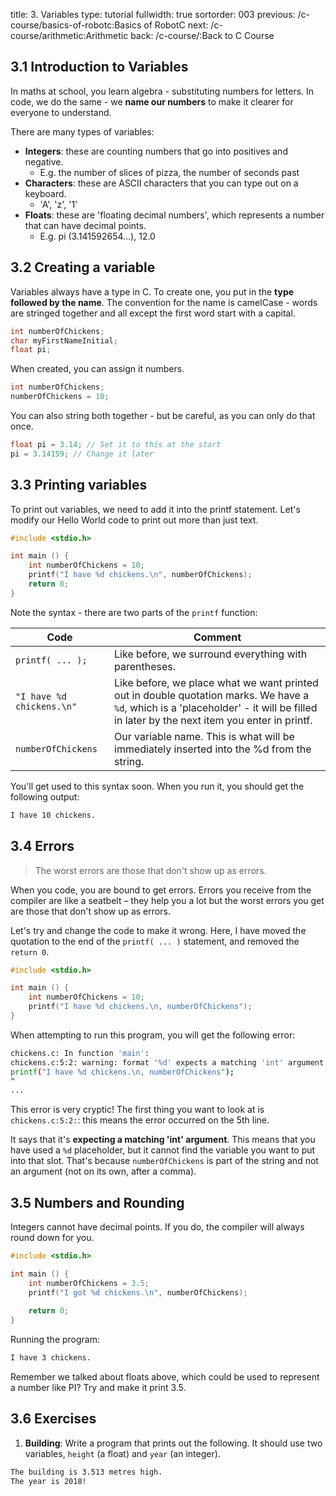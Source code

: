 title: 3. Variables
type: tutorial
fullwidth: true
sortorder: 003
previous: /c-course/basics-of-robotc:Basics of RobotC
next: /c-course/arithmetic:Arithmetic
back: /c-course/:Back to C Course

## 3.1 Introduction to Variables
In maths at school, you learn algebra - substituting numbers for letters. In code, we do the same - we **name our numbers** to make it clearer for everyone to understand.

There are many types of variables:

- **Integers**: these are counting numbers that go into positives and negative.
    - E.g. the number of slices of pizza, the number of seconds past
- **Characters**: these are ASCII characters that you can type out on a keyboard.
    - 'A', 'z', '1'
- **Floats**: these are 'floating decimal numbers', which represents a number that can have decimal points.
    - E.g. pi (3.141592654...), 12.0

## 3.2 Creating a variable
Variables always have a type in C. To create one, you put in the **type followed by the name**. The convention for the name is camelCase - words are stringed together and all except the first word start with a capital.

```c
int numberOfChickens;
char myFirstNameInitial;
float pi;
```

When created, you can assign it numbers. 

```c
int numberOfChickens;
numberOfChickens = 10;
```

You can also string both together - but be careful, as you can only do that once.

```c
float pi = 3.14; // Set it to this at the start
pi = 3.14159; // Change it later
```

## 3.3 Printing variables
To print out variables, we need to add it into the printf statement. Let's modify our Hello World code to print out more than just text.

```cpp
#include <stdio.h>

int main () {
	int numberOfChickens = 10;
	printf("I have %d chickens.\n", numberOfChickens);
	return 0;
}
```
Note the syntax - there are two parts of the `printf` function:

| Code | Comment |
|------|---------|
| `printf( ... );` | Like before, we surround everything with parentheses. |
| `"I have %d chickens.\n"` | Like before, we place what we want printed out in double quotation marks. We have a `%d`, which is a 'placeholder' - it will be filled in later by the next item you enter in printf. |
| `numberOfChickens` | Our variable name. This is what will be immediately inserted into the %d from the string. |

You'll get used to this syntax soon. When you run it, you should get the following output:

```bash
I have 10 chickens.
```

## 3.4 Errors
> The worst errors are those that don't show up as errors.

When you code, you are bound to get errors. Errors you receive from the compiler are like a seatbelt
– they help you a lot but the worst errors you get are those that don't show up as errors.

Let's try and change the code to make it wrong. Here, I have moved the quotation to the end of the `printf( ... )` statement, and removed the `return 0`.

```cpp
#include <stdio.h>

int main () {
	int numberOfChickens = 10;
	printf("I have %d chickens.\n, numberOfChickens");
}
```

When attempting to run this program, you will get the following error:

```bash
chickens.c: In function 'main':
chickens.c:5:2: warning: format '%d' expects a matching 'int' argument [-Wformat=]
printf("I have %d chickens.\n, numberOfChickens");
^
...
```

This error is very cryptic! The first thing you want to look at is `chickens.c:5:2:`: this means the error occurred on the 5th line.

It says that it's **expecting a matching 'int' argument**. This means that you have used a `%d` placeholder, but it cannot find the variable you want to put into that slot. That's because `numberOfChickens` is part of the string and not an argument (not on its own, after a comma).

## 3.5 Numbers and Rounding
Integers cannot have decimal points. If you do, the compiler will always round down for you.

```cpp
#include <stdio.h>

int main () {
    int numberOfChickens = 3.5;
    printf("I got %d chickens.\n", numberOfChickens);
    
    return 0;
}
```

Running the program:

```bash
I have 3 chickens.
```

Remember we talked about floats above, which could be used to represent a number like PI? Try and make it print 3.5.

## 3.6 Exercises
1. **Building**: Write a program that prints out the following. It should use two variables, `height` (a float) and `year` (an integer).

```bash
The building is 3.513 metres high.
The year is 2018!
```
